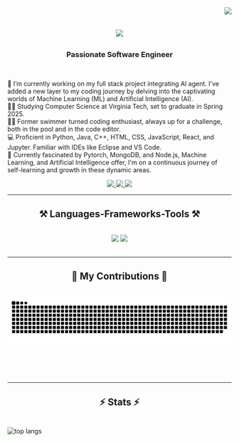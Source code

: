<img align="right" src="https://visitor-badge.laobi.icu/badge?page_id=sumtzehern.sumtzehern" />

<h1 align="center">
    <img src="https://readme-typing-svg.herokuapp.com/?font=Righteous&size=35&center=true&vCenter=true&width=500&height=70&duration=4000&lines=Hi+There!+👋;+I'm+Wesley+Sum!;" />
</h1>

<h3 align="center">Passionate Software Engineer</h3>

<br/>

<div align="left">

🔭 I’m currently working on my full stack project integrating AI agent. I've added a new layer to my coding journey by delving into the captivating worlds of Machine Learning (ML) and            Artificial Intelligence (AI).<br>
👨‍🎓 Studying Computer Science at Virginia Tech, set to graduate in Spring 2025.<br>
🏊‍♂️ Former swimmer turned coding enthusiast, always up for a challenge, both in the pool and in the code editor.<br>
💻 Proficient in Python, Java, C++, HTML, CSS, JavaScript, React, and Jupyter. Familiar with IDEs like Eclipse and VS Code.<br>
🚀 Currently fascinated by Pytorch, MongoDB, and Node.js, Machine Learning, and Artificial Intelligence offer, I'm on a continuous journey of self-learning and growth in these dynamic     areas.<br>

</div>

<div align="center"> 
  <a href="mailto:wesleysumsoftwaredev@gmail.com">
    <img src="https://img.shields.io/badge/Gmail-333333?style=for-the-badge&logo=gmail&logoColor=red" />
  </a>
  <a href="https://www.linkedin.com/in/wesley-sum/" target="_blank">
    <img src="https://img.shields.io/badge/LinkedIn-0077B5?style=for-the-badge&logo=linkedin&logoColor=white" target="_blank" />
  </a>
  <a href="https://wesleysum.vercel.app/" target="_blank">
     <img src="https://img.shields.io/badge/Portfolio-FF5722?style=for-the-badge&logo=todoist&logoColor=white" target="_blank" /> <!-- sqlite, safari, google-chrome are other good icon options -->
  </a>
</div>

<hr/>
 
<h2 align="center">⚒️ Languages-Frameworks-Tools ⚒️</h2>
<br/>
<div align="center">
    <img src="https://skillicons.dev/icons?i=git,java,kotlin,react,python,ts,js,nextjs,mui,nodejs,github,tailwind,spring," />
    <img src="https://skillicons.dev/icons?i=github,cpp,express,mongodb,postgres,django,aws,gcp,docker,elasticsearch,pytorch" /><br>
</div>
<!--     <a href="https://posthog.com?utm_source=badge" title="Built with PostHog analytics + more" target="_blank"><img src="https://d1hovhsvet4m1p.cloudfront.net/badges/posthog-badge-white-bg-color.svg" /></a> -->


<br/>
<hr/>

<div align="center">
  <h2>🐍 My Contributions 🐍</h2>
  <br>
  <img alt="snake eating my contributions" src="https://raw.githubusercontent.com/sumtzehern/sumtzehern/output/github-contribution-grid-snake.svg" />
  
  <br/><br/><br/>
</div>

<hr/>

<h2 align="center">⚡ Stats ⚡</h2>
<br>
  <img width="325" align="center" src="https://github-readme-stats.vercel.app/api/top-langs/?username=sumtzehern&hide=HTML,ROFF&langs_count=6&layout=compact&theme=react&border_radius=10&size_weight=0.5&count_weight=0.5&exclude_repo=github-readme-stats" alt="top langs" />
<div align=center>
    
</div>
